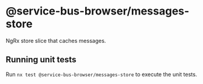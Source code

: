 # @service-bus-browser/messages-store

NgRx store slice that caches messages.

## Running unit tests

Run `nx test @service-bus-browser/messages-store` to execute the unit tests.
